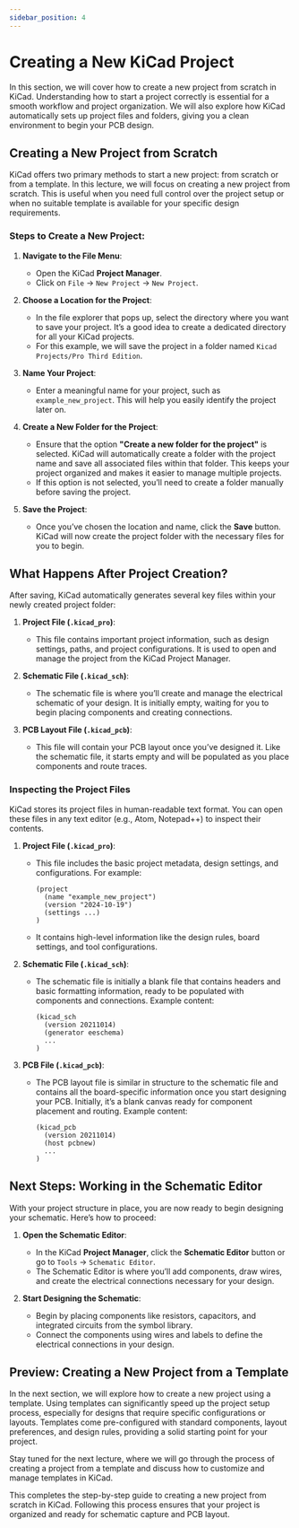 ```yaml
---
sidebar_position: 4
---
```


# Creating a New KiCad Project

In this section, we will cover how to create a new project from scratch in KiCad. Understanding how to start a project correctly is essential for a smooth workflow and project organization. We will also explore how KiCad automatically sets up project files and folders, giving you a clean environment to begin your PCB design.

## Creating a New Project from Scratch

KiCad offers two primary methods to start a new project: from scratch or from a template. In this lecture, we will focus on creating a new project from scratch. This is useful when you need full control over the project setup or when no suitable template is available for your specific design requirements.

### Steps to Create a New Project:

1. **Navigate to the File Menu**:
   - Open the KiCad **Project Manager**.
   - Click on `File` → `New Project` → `New Project`.

2. **Choose a Location for the Project**:
   - In the file explorer that pops up, select the directory where you want to save your project. It’s a good idea to create a dedicated directory for all your KiCad projects.
   - For this example, we will save the project in a folder named `Kicad Projects/Pro Third Edition`.

3. **Name Your Project**:
   - Enter a meaningful name for your project, such as `example_new_project`. This will help you easily identify the project later on.

4. **Create a New Folder for the Project**:
   - Ensure that the option **"Create a new folder for the project"** is selected. KiCad will automatically create a folder with the project name and save all associated files within that folder. This keeps your project organized and makes it easier to manage multiple projects.
   - If this option is not selected, you’ll need to create a folder manually before saving the project.

5. **Save the Project**:
   - Once you’ve chosen the location and name, click the **Save** button. KiCad will now create the project folder with the necessary files for you to begin.



## What Happens After Project Creation?

After saving, KiCad automatically generates several key files within your newly created project folder:

1. **Project File (`.kicad_pro`)**:
   - This file contains important project information, such as design settings, paths, and project configurations. It is used to open and manage the project from the KiCad Project Manager.

2. **Schematic File (`.kicad_sch`)**:
   - The schematic file is where you’ll create and manage the electrical schematic of your design. It is initially empty, waiting for you to begin placing components and creating connections.

3. **PCB Layout File (`.kicad_pcb`)**:
   - This file will contain your PCB layout once you’ve designed it. Like the schematic file, it starts empty and will be populated as you place components and route traces.



### Inspecting the Project Files

KiCad stores its project files in human-readable text format. You can open these files in any text editor (e.g., Atom, Notepad++) to inspect their contents.

1. **Project File (`.kicad_pro`)**:
   - This file includes the basic project metadata, design settings, and configurations. For example:
     ```text
     (project
       (name "example_new_project")
       (version "2024-10-19")
       (settings ...)
     )
     ```
   - It contains high-level information like the design rules, board settings, and tool configurations.

2. **Schematic File (`.kicad_sch`)**:
   - The schematic file is initially a blank file that contains headers and basic formatting information, ready to be populated with components and connections. Example content:
     ```text
     (kicad_sch
       (version 20211014)
       (generator eeschema)
       ...
     )
     ```

3. **PCB File (`.kicad_pcb`)**:
   - The PCB layout file is similar in structure to the schematic file and contains all the board-specific information once you start designing your PCB. Initially, it’s a blank canvas ready for component placement and routing. Example content:
     ```text
     (kicad_pcb
       (version 20211014)
       (host pcbnew)
       ...
     )
     ```



## Next Steps: Working in the Schematic Editor

With your project structure in place, you are now ready to begin designing your schematic. Here’s how to proceed:

1. **Open the Schematic Editor**:
   - In the KiCad **Project Manager**, click the **Schematic Editor** button or go to `Tools` → `Schematic Editor`.
   - The Schematic Editor is where you’ll add components, draw wires, and create the electrical connections necessary for your design.

2. **Start Designing the Schematic**:
   - Begin by placing components like resistors, capacitors, and integrated circuits from the symbol library.
   - Connect the components using wires and labels to define the electrical connections in your design.



## Preview: Creating a New Project from a Template

In the next section, we will explore how to create a new project using a template. Using templates can significantly speed up the project setup process, especially for designs that require specific configurations or layouts. Templates come pre-configured with standard components, layout preferences, and design rules, providing a solid starting point for your project.

Stay tuned for the next lecture, where we will go through the process of creating a project from a template and discuss how to customize and manage templates in KiCad.

 

This completes the step-by-step guide to creating a new project from scratch in KiCad. Following this process ensures that your project is organized and ready for schematic capture and PCB layout.